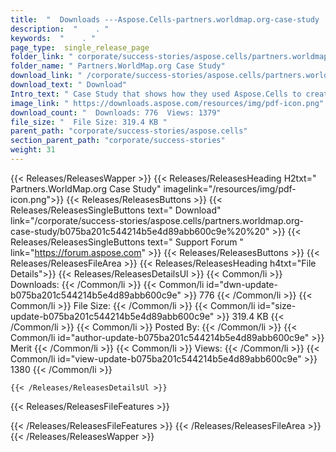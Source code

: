 ```yaml
---
title:  "  Downloads ---Aspose.Cells-partners.worldmap.org-case-study . " 
description:  "    . " 
keywords:  "    . " 
page_type:  single_release_page
folder_link: " corporate/success-stories/aspose.cells/partners.worldmap.org-case-study/"
folder_name: " Partners.WorldMap.org Case Study"
download_link: " /corporate/success-stories/aspose.cells/partners.worldmap.org-case-study/b075ba201c544214b5e4d89abb600c9e"
download_text: " Download"
Intro_text: " Case Study that shows how they used Aspose.Cells to create spreadsheets from dat..."
image_link: " https://downloads.aspose.com/resources/img/pdf-icon.png"
download_count: "  Downloads: 776  Views: 1379"
file_size: "  File Size: 319.4 KB "
parent_path: "corporate/success-stories/aspose.cells"
section_parent_path: "corporate/success-stories"
weight: 31 
---
```


{{< Releases/ReleasesWapper >}}
  {{< Releases/ReleasesHeading H2txt=" Partners.WorldMap.org Case Study" imagelink="/resources/img/pdf-icon.png">}}
  {{< Releases/ReleasesButtons >}}
    {{< Releases/ReleasesSingleButtons text=" Download" link="/corporate/success-stories/aspose.cells/partners.worldmap.org-case-study/b075ba201c544214b5e4d89abb600c9e%20%20" >}}
    {{< Releases/ReleasesSingleButtons text=" Support Forum " link="https://forum.aspose.com" >}}
  {{< Releases/ReleasesButtons >}}
  {{< Releases/ReleasesFileArea >}}
    {{< Releases/ReleasesHeading h4txt="File Details">}}
    {{< Releases/ReleasesDetailsUl >}}
            {{< Common/li  >}} Downloads: {{< /Common/li >}} 
      {{< Common/li id="dwn-update-b075ba201c544214b5e4d89abb600c9e" >}} 776 {{< /Common/li >}} 
      {{< Common/li  >}} File Size: {{< /Common/li >}} 
      {{< Common/li id="size-update-b075ba201c544214b5e4d89abb600c9e" >}} 319.4 KB {{< /Common/li >}} 
      {{< Common/li  >}} Posted By: {{< /Common/li >}} 
      {{< Common/li id="author-update-b075ba201c544214b5e4d89abb600c9e" >}} Merit {{< /Common/li >}} 
      {{< Common/li  >}} Views: {{< /Common/li >}} 
      {{< Common/li id="view-update-b075ba201c544214b5e4d89abb600c9e" >}} 1380 {{< /Common/li >}} 

    {{< /Releases/ReleasesDetailsUl >}}

  {{< Releases/ReleasesFileFeatures >}}
      
  {{< /Releases/ReleasesFileFeatures >}}
 {{< /Releases/ReleasesFileArea >}}
{{< /Releases/ReleasesWapper >}}


